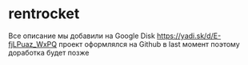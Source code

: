 # rentrocket
Все описание мы добавили на Google Disk
https://yadi.sk/d/E-fjLPuaz_WxPQ
проект оформлялся на Github в last момент поэтому доработка будет позже
